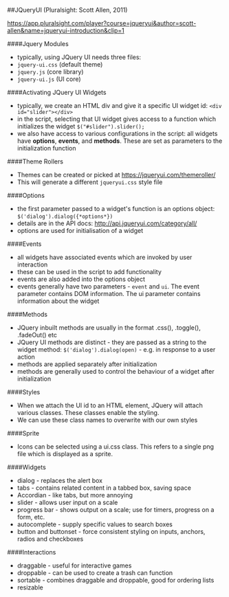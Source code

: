 ##JQueryUI (Pluralsight: Scott Allen, 2011)

https://app.pluralsight.com/player?course=jqueryui&author=scott-allen&name=jqueryui-introduction&clip=1 

####Jquery Modules 
- typically, using JQuery UI needs three files:   
- `jquery-ui.css` (default theme)  
- `jquery.js` (core library)  
- `jquery-ui.js` (UI core)  

####Activating JQuery UI Widgets 
- typically, we create an HTML div and give it a specific UI widget id: `<div id="slider"></div>`
- in the script, selecting that UI widget gives access to a function which initializes the widget `$("#slider").slider();`
- we also have access to various configurations in the script: all widgets have **options**, **events**, and **methods**. These are set as parameters to the initialization function 

####Theme Rollers 
- Themes can be created or picked at https://jqueryui.com/themeroller/ 
- This will generate a different `jqueryui.css` style file  

####Options 
- the first parameter passed to a widget's function is an options object: `$('dialog').dialog({*options*})`
- details are in the API docs: http://api.jqueryui.com/category/all/  
- options are used for initialisation of a widget  

####Events 
- all widgets have associated events which are invoked by user interaction  
- these can be used in the script to add functionality    
- events are also added into the options object 
- events generally have two parameters - `event` and `ui`. The event parameter contains DOM information. The ui parameter contains information about the widget  

####Methods 
- JQuery inbuilt methods are usually in the format .css(), .toggle(), .fadeOut() etc
- JQuery UI methods are distinct - they are passed as a string to the widget method: `$('dialog').dialog(open)` - e.g. in response to a user action  
- methods are applied separately after initialization   
- methods are generally used to control the behaviour of a widget after initialization  

####Styles 
- When we attach the UI id to an HTML element, JQuery will attach various classes. These classes enable the styling. 
- We can use these class names to overwrite with our own styles  

####Sprite
- Icons can be selected using a ui.css class. This refers to a single png file which is displayed as a sprite. 

####Widgets 
- dialog - replaces the alert box
- tabs - contains related content in a tabbed box, saving space 
- Accordian - like tabs, but more annoying 
- slider - allows user input on a scale 
- progress bar - shows output on a scale; use for timers, progress on a form, etc. 
- autocomplete - supply specific values to search boxes  
- button and buttonset - force consistent styling on inputs, anchors, radios and checkboxes  

####Interactions 
- draggable - useful for interactive games
- droppable - can be used to create a trash can function
- sortable - combines draggable and droppable, good for ordering lists
- resizable

